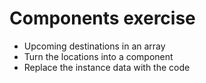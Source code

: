 # Components exercise

* Upcoming destinations in an array
* Turn the locations into a component
* Replace the instance data with the code